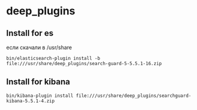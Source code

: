 # deep_plugins

## Install for es

если скачали в /usr/share
```
bin/elasticsearch-plugin install -b file:///usr/share/deep_plugins/search-guard-5-5.5.1-16.zip
```

## Install for kibana

```
bin/kibana-plugin install file:///usr/share/deep_plugins/searchguard-kibana-5.5.1-4.zip
```
